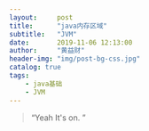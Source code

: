 ```yaml
---
layout:     post
title:      "java内存区域"
subtitle:   "JVM"
date:       2019-11-06 12:13:00
author:     "黄益财"
header-img: "img/post-bg-css.jpg"
catalog: true
tags:
    - java基础
    - JVM
---
```



> “Yeah It's on. ”









